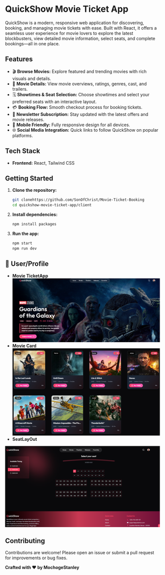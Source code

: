 # QuickShow Movie Ticket App

QuickShow is a modern, responsive web application for discovering, booking, and managing movie tickets with ease. Built with React, it offers a seamless user experience for movie lovers to explore the latest blockbusters, view detailed movie information, select seats, and complete bookings—all in one place.

## Features

- 🎬 **Browse Movies:** Explore featured and trending movies with rich visuals and details.
- 📝 **Movie Details:** View movie overviews, ratings, genres, cast, and trailers.
- 🗓️ **Showtimes & Seat Selection:** Choose showtimes and select your preferred seats with an interactive layout.
- 💳 **Booking Flow:** Smooth checkout process for booking tickets.
- 🔔 **Newsletter Subscription:** Stay updated with the latest offers and movie releases.
- 📱 **Mobile Friendly:** Fully responsive design for all devices.
- 🌐 **Social Media Integration:** Quick links to follow QuickShow on popular platforms.

## Tech Stack

- **Frontend:** React, Tailwind CSS

## Getting Started

1. **Clone the repository:**
   ```bash
   git clonehttps://github.com/SonOfChrist/Movie-Ticket-Booking
   cd quickshow-movie-ticket-app/client
   ```

2. **Install dependencies:**
   ```bash
   npm install packages
   ```

3. **Run the app:**
   ```bash
   npm start
   npm run dev
   ```
## 🚀 User/Profile
- **Movie TicketApp**  
  <img src="./public/Movie Ticket App Home Page.png" alt="MovieTicketApp" width="900">
- **Movie Card**
   <img src="./public/QuickShowMovieCard.png" alt="MovieCard" width="900">
- **SeatLayOut**
<img src="./public/SeatLayout.png" alt="SeatLayout" width="900">  

## Contributing

Contributions are welcome! Please open an issue or submit a pull request for improvements or bug fixes.

**Crafted with ❤️ by MochogeStanley**